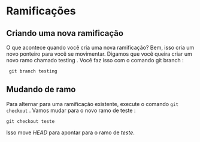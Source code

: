 # Ramificações

## Criando uma nova ramificação

O que acontece quando você cria uma nova ramificação? Bem, isso cria um novo ponteiro para você se movimentar. Digamos que você queira criar um novo ramo chamado testing . Você faz isso com o comando git branch :
```
 git branch testing 
```
## Mudando de ramo

Para alternar para uma ramificação existente, execute o comando ```git checkout``` . Vamos mudar para o novo ramo de teste :
```
git checkout teste 
```
Isso move _HEAD_ para apontar para o ramo de _teste_. 

